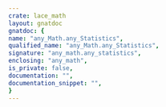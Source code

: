 ```yaml
---
crate: lace_math
layout: gnatdoc
gnatdoc: {
name: "any_Math.any_Statistics",
qualified_name: "any_Math.any_Statistics",
signature: "any_math.any_statistics",
enclosing: "any_math",
is_private: false,
documentation: "",
documentation_snippet: "",
}
---
```

